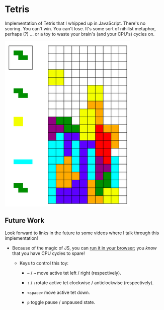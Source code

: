 # Tetris

Implementation of Tetris that I whipped up in JavaScript. There's no scoring.
You can't win. You can't lose. It's some sort of nihilist metaphor, perhaps
(?) ... or a toy to waste your brain's (and your CPU's) cycles on.

![tetris is tetrising](tetris.png)

## Future Work

Look forward to links in the future to some videos where I talk through this
implementation!

* Because of the magic of JS, you can
  [run it in your browser](https://tinyurl.com/yyb3vvua); you
  *know* that you have CPU cycles to spare!

    * Keys to control this toy:

        * `←` / `→` move active tet left / right (respectively).

        * `↑` / `↓`rotate active tet clockwise / anticlockwise (respectively).

        * `<space>` move active tet down.

        * `p` toggle pause / unpaused state.
